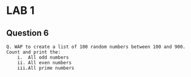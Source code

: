 # LAB 1

## Question 6

    Q. WAP to create a list of 100 random numbers between 100 and 900. Count and print the:
        i.  All odd numbers
        ii. All even numbers
        iii.All prime numbers
